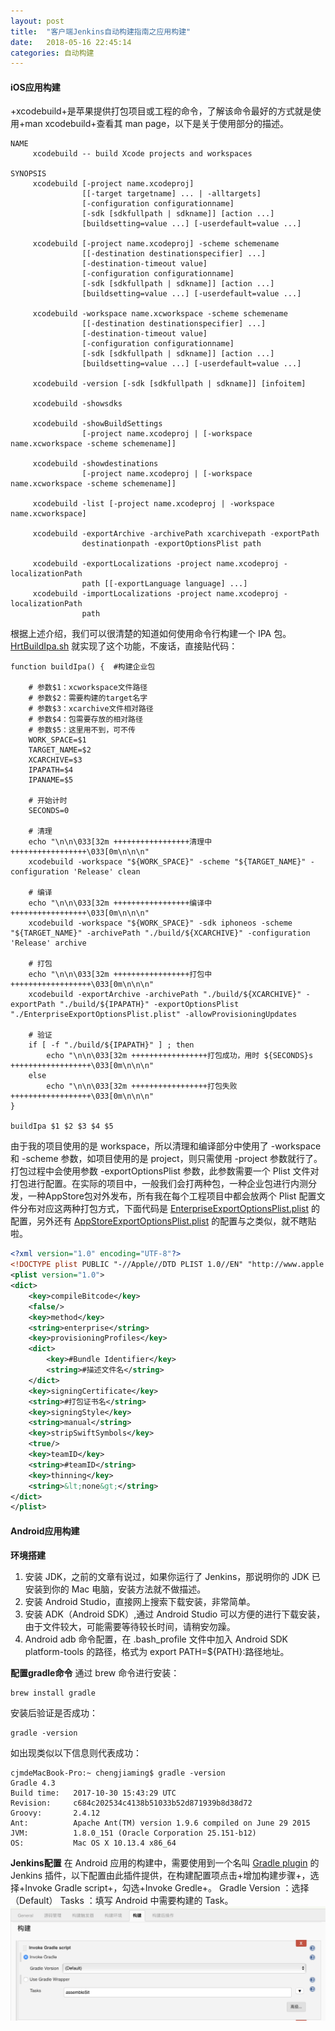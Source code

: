 ```yaml
---
layout: post
title:  "客户端Jenkins自动构建指南之应用构建"
date:   2018-05-16 22:45:14
categories: 自动构建
---
```


#### iOS应用构建

+xcodebuild+是苹果提供打包项目或工程的命令，了解该命令最好的方式就是使用+man xcodebuild+查看其 man page，以下是关于使用部分的描述。
```
NAME
     xcodebuild -- build Xcode projects and workspaces

SYNOPSIS
     xcodebuild [-project name.xcodeproj]
                [[-target targetname] ... | -alltargets]
                [-configuration configurationname]
                [-sdk [sdkfullpath | sdkname]] [action ...]
                [buildsetting=value ...] [-userdefault=value ...]

     xcodebuild [-project name.xcodeproj] -scheme schemename
                [[-destination destinationspecifier] ...]
                [-destination-timeout value]
                [-configuration configurationname]
                [-sdk [sdkfullpath | sdkname]] [action ...]
                [buildsetting=value ...] [-userdefault=value ...]

     xcodebuild -workspace name.xcworkspace -scheme schemename
                [[-destination destinationspecifier] ...]
                [-destination-timeout value]
                [-configuration configurationname]
                [-sdk [sdkfullpath | sdkname]] [action ...]
                [buildsetting=value ...] [-userdefault=value ...]

     xcodebuild -version [-sdk [sdkfullpath | sdkname]] [infoitem]

     xcodebuild -showsdks

     xcodebuild -showBuildSettings
                [-project name.xcodeproj | [-workspace name.xcworkspace -scheme schemename]]

     xcodebuild -showdestinations
                [-project name.xcodeproj | [-workspace name.xcworkspace -scheme schemename]]

     xcodebuild -list [-project name.xcodeproj | -workspace name.xcworkspace]

     xcodebuild -exportArchive -archivePath xcarchivepath -exportPath
                destinationpath -exportOptionsPlist path

     xcodebuild -exportLocalizations -project name.xcodeproj -localizationPath
                path [[-exportLanguage language] ...]
     xcodebuild -importLocalizations -project name.xcodeproj -localizationPath
                path
```
根据上述介绍，我们可以很清楚的知道如何使用命令行构建一个 IPA 包。[HrtBuildIpa.sh](https://github.com/whihail/AutoArchive/blob/master/HrtBuildIpa.sh) 就实现了这个功能，不废话，直接贴代码：
``` Shell
function buildIpa() {  #构建企业包

    # 参数$1：xcworkspace文件路径
    # 参数$2：需要构建的target名字
    # 参数$3：xcarchive文件相对路径
    # 参数$4：包需要存放的相对路径
    # 参数$5：这里用不到，可不传
    WORK_SPACE=$1
    TARGET_NAME=$2
    XCARCHIVE=$3
    IPAPATH=$4
    IPANAME=$5

    # 开始计时
    SECONDS=0

    # 清理
    echo "\n\n\033[32m +++++++++++++++++清理中+++++++++++++++++\033[0m\n\n\n"
    xcodebuild -workspace "${WORK_SPACE}" -scheme "${TARGET_NAME}" -configuration 'Release' clean

    # 编译
    echo "\n\n\033[32m +++++++++++++++++编译中+++++++++++++++++\033[0m\n\n\n"
    xcodebuild -workspace "${WORK_SPACE}" -sdk iphoneos -scheme "${TARGET_NAME}" -archivePath "./build/${XCARCHIVE}" -configuration 'Release' archive

    # 打包
    echo "\n\n\033[32m +++++++++++++++++打包中++++++++++++++++++\033[0m\n\n\n"
    xcodebuild -exportArchive -archivePath "./build/${XCARCHIVE}" -exportPath "./build/${IPAPATH}" -exportOptionsPlist "./EnterpriseExportOptionsPlist.plist" -allowProvisioningUpdates

    # 验证
    if [ -f "./build/${IPAPATH}" ] ; then
    	echo "\n\n\033[32m +++++++++++++++++打包成功，用时 ${SECONDS}s ++++++++++++++++++\033[0m\n\n\n"
    else
    	echo "\n\n\033[32m +++++++++++++++++打包失败++++++++++++++++++\033[0m\n\n\n"
}

buildIpa $1 $2 $3 $4 $5
```
由于我的项目使用的是 workspace，所以清理和编译部分中使用了 -workspace 和 -scheme 参数，如项目使用的是 project，则只需使用 -project 参数就行了。
打包过程中会使用参数 -exportOptionsPlist 参数，此参数需要一个 Plist 文件对打包进行配置。在实际的项目中，一般我们会打两种包，一种企业包进行内测分发，一种AppStore包对外发布，所有我在每个工程项目中都会放两个 Plist 配置文件分布对应这两种打包方式，下面代码是 [EnterpriseExportOptionsPlist.plist](https://github.com/whihail/AutoArchive/blob/master/EnterpriseExportOptionsPlist.plist) 的配置，另外还有 [AppStoreExportOptionsPlist.plist](https://github.com/whihail/AutoArchive/blob/master/AppStoreExportOptionsPlist.plist) 的配置与之类似，就不瞎贴啦。

```XML 
<?xml version="1.0" encoding="UTF-8"?>
<!DOCTYPE plist PUBLIC "-//Apple//DTD PLIST 1.0//EN" "http://www.apple.com/DTDs/PropertyList-1.0.dtd">
<plist version="1.0">
<dict>
	<key>compileBitcode</key>
	<false/>
	<key>method</key>
	<string>enterprise</string>
	<key>provisioningProfiles</key>
	<dict>
		<key>#Bundle Identifier</key>
		<string>#描述文件名</string>
	</dict>
	<key>signingCertificate</key>
	<string>#打包证书名</string>
	<key>signingStyle</key>
	<string>manual</string>
	<key>stripSwiftSymbols</key>
	<true/>
	<key>teamID</key>
	<string>#teamID</string>
	<key>thinning</key>
	<string>&lt;none&gt;</string>
</dict>
</plist>
```

#### Android应用构建

**环境搭建**
1. 安装 JDK，之前的文章有说过，如果你运行了 Jenkins，那说明你的 JDK 已安装到你的 Mac 电脑，安装方法就不做描述。
2. 安装 Android Studio，直接网上搜索下载安装，非常简单。
3. 安装 ADK（Android SDK）,通过 Android Studio 可以方便的进行下载安装，由于文件较大，可能需要等待较长时间，请稍安勿躁。
4. Android adb 命令配置，在 .bash_profile 文件中加入 Android SDK platform-tools 的路径，格式为 export PATH=${PATH}:路径地址。

**配置gradle命令**
通过 brew 命令进行安装：
```
brew install gradle
```
安装后验证是否成功：
```
gradle -version
```
如出现类似以下信息则代表成功：
```
cjmdeMacBook-Pro:~ chengjiaming$ gradle -version
Gradle 4.3
Build time:   2017-10-30 15:43:29 UTC
Revision:     c684c202534c4138b51033b52d871939b8d38d72
Groovy:       2.4.12
Ant:          Apache Ant(TM) version 1.9.6 compiled on June 29 2015
JVM:          1.8.0_151 (Oracle Corporation 25.151-b12)
OS:           Mac OS X 10.13.4 x86_64
```
**Jenkins配置**
在 Android 应用的构建中，需要使用到一个名叫 [Gradle plugin](https://wiki.jenkins.io/display/JENKINS/Gradle+Plugin) 的 Jenkins 插件，以下配置由此插件提供，在构建配置项点击+增加构建步骤+，选择+Invoke Gradle script+，勾选+Invoke Gredle+。
Gradle Version ：选择（Default）
Tasks ：填写 Android 中需要构建的 Task。
![](/images/attach-28.png)
